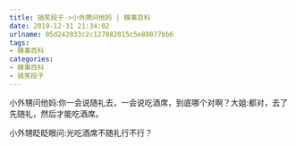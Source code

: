 ```yaml
---
title: 搞笑段子->小外甥问他妈 | 糗事百科
date: 2019-12-31 21:34:02
urlname: 05d242033c2c127882015c5e88077bb6
tags: 
- 糗事百科
categories:
- 糗事百科
- 搞笑段子
---
```

小外甥问他妈:你一会说随礼去，一会说吃酒席，到底哪个对啊？大姐:都对，去了先随礼，然后才能吃酒席。

小外甥眨眨眼问:光吃酒席不随礼行不行？


